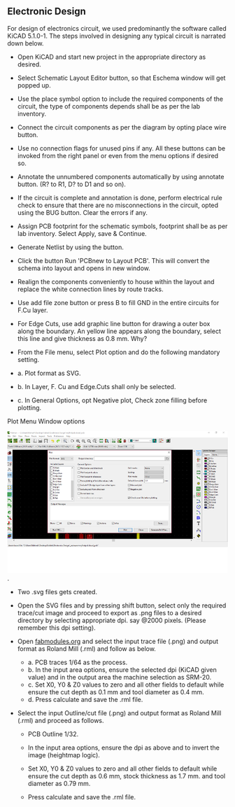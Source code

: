 ## Electronic Design
For design of electronics circuit, we used predominantly the software called KiCAD 5.1.0-1. 
The steps involved in designing any typical circuit is narrated down below.  
- Open KiCAD and start new project in the appropriate directory as desired.  
- Select Schematic Layout Editor button, so that Eschema window will get popped up.  
- Use the place symbol option to include the required components of the circuit, the type of components depends shall be as per the lab inventory.  
- Connect the circuit components as per the diagram by opting place wire button.  
- Use no connection flags for unused pins if any. All these buttons can be invoked from the right panel or even from the menu options if desired so.  
- Annotate the unnumbered components automatically by using annotate button. (R? to R1, D? to D1 and so on).  
- If the circuit is complete and annotation is done, perform electrical rule check to ensure that there are no misconnections in the circuit, opted using the BUG button. Clear the errors if any.  
- Assign PCB footprint for the schematic symbols, footprint shall be as per lab inventory. Select Apply, save & Continue.    
- Generate Netlist by using the button.    
- Click the button Run 'PCBnew to Layout PCB'. This will convert the schema into layout and opens in new window.    
- Realign the components conveniently to house within the layout and replace the white connection lines by route tracks.  
- Use add file zone button or press B to fill GND in the entire circuits for F.Cu layer.  
- For Edge Cuts, use add graphic line button for drawing a outer box along the boundary. An yellow line appears along the boundary, select this line and give thickness as 0.8 mm. Why?  
- From the File menu, select Plot option and do the following mandatory setting.

- a. Plot format as SVG.  
- b. In Layer, F. Cu and Edge.Cuts shall only be selected.  
- c. In General Options, opt Negative plot, Check zone filling before plotting.

Plot Menu Window options

![Screenshot](/./img/plotmenu_sshot.png "Screenshot of Plot menu").

- Two .svg files gets created.  
- Open the SVG files and by pressing shift button, select only the required trace/cut image and proceed to export as .png files to a desired directory by selecting appropriate dpi. say @2000 pixels. (Please remember this dpi setting).    
- Open [fabmodules.org](http://fabmodules.org/ "fabmodules") and select the input trace file (.png) and output format as Roland Mill (.rml) and follow as below.  

    - a. PCB traces 1/64 as the process.   
    - b. In the input area options, ensure the selected dpi (KiCAD given value) and in the output area the machine selection as SRM-20.  
    - c. Set X0, Y0 & Z0 values to zero and all other fields to default while ensure the cut depth as 0.1 mm and tool diameter as 0.4 mm.
    - d. Press calculate and save the .rml file.  

- Select the input Outline/cut file (.png) and output format as Roland Mill (.rml) and proceed as follows.

    - PCB Outline 1/32.

    - In the input area options, ensure the dpi as above and to invert the image (heightmap logic).

    - Set X0, Y0 & Z0 values to zero and all other fields to default while ensure the cut depth as 0.6 mm, stock thickness as 1.7 mm. and tool diameter as 0.79 mm.

    - Press calculate and save the .rml file.

